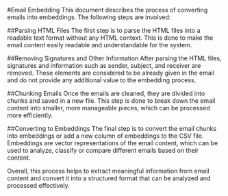 #Email Embedding
This document describes the process of converting emails into embeddings. The following steps are involved:

##Parsing HTML Files
The first step is to parse the HTML files into a readable text format without any HTML context. This is done to make the email content easily readable and understandable for the system.

##Removing Signatures and Other Information
After parsing the HTML files, signatures and information such as sender, subject, and receiver are removed. These elements are considered to be already given in the email and do not provide any additional value to the embedding process.

##Chunking Emails
Once the emails are cleaned, they are divided into chunks and saved in a new file. This step is done to break down the email content into smaller, more manageable pieces, which can be processed more efficiently.

##Converting to Embeddings
The final step is to convert the email chunks into embeddings or add a new column of embeddings to the CSV file. Embeddings are vector representations of the email content, which can be used to analyze, classify or compare different emails based on their content.

Overall, this process helps to extract meaningful information from email content and convert it into a structured format that can be analyzed and processed effectively.
